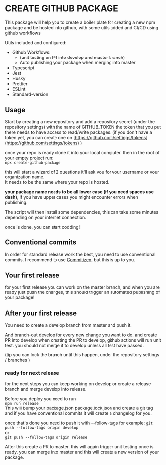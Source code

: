 # CREATE GITHUB PACKAGE

This package will help you to create a boiler plate for creating a new npm package and be hosted into github, with some utils added and CI/CD using github workflows

Utils included and configured:

- Github Workflows:
  - (unit testing on PR into develop and master branch)
  - Auto publishing your package when merging into master
- Typescript
- Jest
- Husky
- Prettier
- ESLint
- Standard-version

## Usage

Start by creating a new repository
and add a repository secret (under the repository settings)
with the name of GITHUB_TOKEN
the token that you put there needs to have access to read/write packages.
(if you don't have a token yet, you can create one on [https://github.com/settings/tokens](https://github.com/settings/tokens) )

once your repo is ready clone it into your local computer.
then in the root of your empty project run: <br/>
`npx create-github-package`

this will start a wizard of 2 questions
it'll ask you for your username or your organization name.<br/>
It needs to be the same where your repo is hosted.

**your package name needs to be all lower case (if you need spaces use dash)**, if you have upper cases you might encounter errors when publishing.

The script will then install some dependencies, this can take some minutes depending on your internet connection.

once is done, you can start codding!

## Conventional commits

In order for standard release work the best, you need to use conventional commits.
I recommend to use [Commitizen](https://github.com/commitizen/cz-cli), but this is up to you.

## Your first release

for your first release you can work on the master branch, and when you are ready just push the changes, this should trigger an automated publishing of your package!

## After your first release

You need to create a develop branch from master and push it.

And branch-out develop for every new change you want to do.
and create PR into develop
when creating the PR to develop, github actions will run unit test.
you should not merge it to develop unless all test have passed.

(tip you can lock the branch until this happen, under the repository settings / branches )

### ready for next release

for the next steps you can keep working on develop or create a release branch and merge develop into release.

Before you deploy you need to run <br/>
`npm run release` <br/>
This will bump your package.json package.lock.json and create a git tag
and if you have conventional commits it will create a changelog for you.

once that's done you need to push it with --follow-tags
for example:
`git push --follow-tags origin develop` <br/>
or <br/>
`git push --follow-tags origin release` <br/>

After this create a PR to master. this will again trigger unit testing
once is ready, you can merge into master and this will create a new version of your package.
